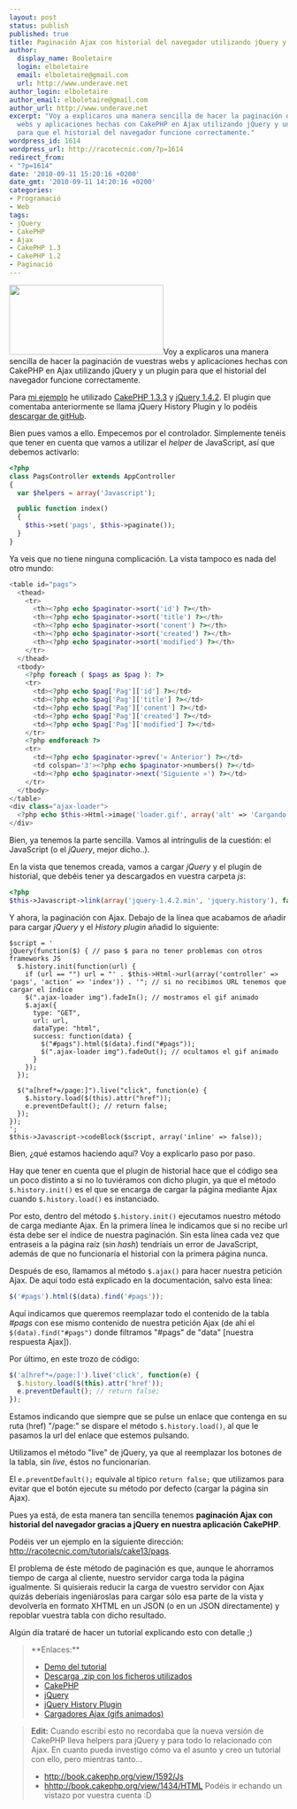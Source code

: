 ```yaml
---
layout: post
status: publish
published: true
title: Paginación Ajax con historial del navegador utilizando jQuery y CakePHP 1.3.x
author:
  display_name: Booletaire
  login: elboletaire
  email: elboletaire@gmail.com
  url: http://www.underave.net
author_login: elboletaire
author_email: elboletaire@gmail.com
author_url: http://www.underave.net
excerpt: "Voy a explicaros una manera sencilla de hacer la paginación de vuestras
  webs y aplicaciones hechas con CakePHP en Ajax utilizando jQuery y un plugin
  para que el historial del navegador funcione correctamente."
wordpress_id: 1614
wordpress_url: http://racotecnic.com/?p=1614
redirect_from:
- "?p=1614"
date: '2010-09-11 15:20:16 +0200'
date_gmt: '2010-09-11 14:20:16 +0200'
categories:
- Programació
- Web
tags:
- jQuery
- CakePHP
- Ajax
- CakePHP 1.3
- CakePHP 1.2
- Paginació
---
```


<a href="http://racotecnic.com/tutorials/cake13/pags"><img class="size-full wp-image-1621 alignright" title="pagination" src="{{ site.url }}/uploads/2010/09/pagination.png" alt="" width="279" height="126" /></a>Voy a explicaros una manera sencilla de hacer la paginación de vuestras webs y aplicaciones hechas con CakePHP en Ajax utilizando jQuery y un plugin para que el historial del navegador funcione correctamente.

Para <a href="http://racotecnic.com/tutorials/cake13/pags">mi ejemplo</a> he utilizado <a rel="nofollow external" href="http://github.com/cakephp/cakephp/downloads">CakePHP 1.3.3</a> y <a rel="nofollow external" href="http://jquery.com/">jQuery 1.4.2</a>. El plugin que comentaba anteriormente se llama jQuery History Plugin y lo podéis <a rel="external nofollow" href="http://github.com/tkyk/jquery-history-plugin">descargar de gitHub</a>.

Bien pues vamos a ello. Empecemos por el controlador. Simplemente tenéis que tener en cuenta que vamos a utilizar el <em>helper </em>de JavaScript, así que debemos activarlo:

<a id="more"></a><a id="more-1614"></a>

~~~php
<?php
class PagsController extends AppController
{
  var $helpers = array('Javascript');

  public function index()
  {
    $this->set('pags', $this->paginate());
  }
}
~~~

Ya veis que no tiene ninguna complicación. La vista tampoco es nada del otro mundo:

~~~php
<table id="pags">
  <thead>
    <tr>
      <th><?php echo $paginator->sort('id') ?></th>
      <th><?php echo $paginator->sort('title') ?></th>
      <th><?php echo $paginator->sort('conent') ?></th>
      <th><?php echo $paginator->sort('created') ?></th>
      <th><?php echo $paginator->sort('modified') ?></th>
    </tr>
  </thead>
  <tbody>
    <?php foreach ( $pags as $pag ): ?>
    <tr>
      <td><?php echo $pag['Pag']['id'] ?></td>
      <td><?php echo $pag['Pag']['title'] ?></td>
      <td><?php echo $pag['Pag']['conent'] ?></td>
      <td><?php echo $pag['Pag']['created'] ?></td>
      <td><?php echo $pag['Pag']['modified'] ?></td>
    </tr>
    <?php endforeach ?>
    <tr>
      <td><?php echo $paginator->prev('« Anterior') ?></td>
      <td colspan='3'><?php echo $paginator->numbers() ?></td>
      <td><?php echo $paginator->next('Siguiente »') ?></td>
    </tr>
  </tbody>
</table>
<div class="ajax-loader">
  <?php echo $this->Html->image('loader.gif', array('alt' => 'Cargando...', 'style' => 'display: none')) ?>
</div>
~~~

Bien, ya tenemos la parte sencilla. Vamos al intríngulis de la cuestión: el JavaScript (o el <em>jQuery</em>, mejor dicho..).

En la vista que tenemos creada, vamos a cargar <em>jQuery </em>y el plugin de historial, que debéis tener ya descargados en vuestra carpeta <em>js</em>:

~~~php
<?php
$this->Javascript->link(array('jquery-1.4.2.min', 'jquery.history'), false);
~~~

Y ahora, la paginación con Ajax. Debajo de la línea que acabamos de añadir para cargar <em>jQuery </em>y el <em>History plugin</em> añadid lo siguiente:

~~~php?start_inline=1
$script = '
jQuery(function($) { // paso $ para no tener problemas con otros frameworks JS
  $.history.init(function(url) {
    if (url == "") url = "' . $this->Html->url(array('controller' => 'pags', 'action' => 'index')) . '"; // si no recibimos URL tenemos que cargar el índice
    $(".ajax-loader img").fadeIn(); // mostramos el gif animado
    $.ajax({
      type: "GET",
      url: url,
      dataType: "html",
      success: function(data) {
        $("#pags").html($(data).find("#pags"));
        $(".ajax-loader img").fadeOut(); // ocultamos el gif animado
      }
    });
  });

  $("a[href*=/page:]").live("click", function(e) {
    $.history.load($(this).attr("href"));
    e.preventDefault(); // return false;
  });
});
';
$this->Javascript->codeBlock($script, array('inline' => false));
~~~

Bien, ¿qué estamos haciendo aquí? Voy a explicarlo paso por paso.

Hay que tener en cuenta que el plugin de historial hace que el código sea un poco distinto a si no lo tuviéramos con dicho plugin, ya que el método `$.history.init()` es el que se encarga de cargar la página mediante Ajax cuando `$.history.load()` es instanciado.

Por esto, dentro del método `$.history.init()` ejecutamos nuestro método de carga mediante Ajax. En la primera línea le indicamos que si no recibe url ésta debe ser el índice de nuestra paginación. Sin esta línea cada vez que entraseis a la página raíz (sin <em>hash</em>) tendríais un error de JavaScript, además de que no funcionaría el historial con la primera página nunca.

Después de eso, llamamos al método `$.ajax()` para hacer nuestra petición Ajax. De aquí todo está explicado en la documentación, salvo esta línea:

~~~javascript
$('#pags').html($(data).find('#pags'));
~~~

Aquí indicamos que queremos reemplazar todo el contenido de la tabla <em>#pags</em> con ese mismo contenido de nuestra petición Ajax (de ahí el `$(data).find("#pags")` donde filtramos "#pags" de "data" [nuestra respuesta Ajax]).

Por último, en este trozo de código:

~~~javascript
$('a[href*=/page:]').live('click', function(e) {
  $.history.load($(this).attr('href'));
  e.preventDefault(); // return false;
});
~~~

Estamos indicando que siempre que se pulse un enlace que contenga en su ruta (href) "/page:" se dispare el método `$.history.load()`, al que le pasamos la url del enlace que estemos pulsando.

Utilizamos el método "live" de jQuery, ya que al reemplazar los botones de la tabla, sin <em>live</em>, éstos no funcionarían.

El `e.preventDefault();` equivale al típico `return false;` que utilizamos para evitar que el botón ejecute su método por defecto (cargar la página sin Ajax).

Pues ya está, de esta manera tan sencilla tenemos **paginación Ajax con historial del navegador gracias a jQuery en nuestra aplicación CakePHP**.

Podéis ver un ejemplo en la siguiente dirección: <a href="http://racotecnic.com/tutorials/cake13/pags">http://racotecnic.com/tutorials/cake13/pags</a>.

El problema de éste método de paginación es que, aunque le ahorramos tiempo de carga al cliente, nuestro servidor carga toda la página igualmente. Si quisierais reducir la carga de vuestro servidor con Ajax quizás deberíais ingeniároslas para cargar sólo esa parte de la vista y devolverla en formato XHTML en un JSON (o en un JSON directamente) y repoblar vuestra tabla con dicho resultado.

Algún día trataré de hacer un tutorial explicando esto con detalle ;)

<blockquote>
  **Enlaces:**
  <ul>
    <li><a href="http://racotecnic.com/tutorials/cake13/pags">Demo del tutorial</a></li>
    <li><a href="http://racotecnic.com/tutorials/2010/09/cake_jquery_pagination.zip">Descarga .zip con los ficheros utilizados</a></li>
    <li><a rel="nofollow external" href="http://cakephp.org/">CakePHP</a></li>
    <li><a rel="nofollow external" href="http://jquery.com/">jQuery</a></li>
    <li><a rel="nofollow external" href="http://github.com/tkyk/jquery-history-plugin">jQuery History Plugin</a></li>
    <li><a href="http://www.preloaders.net">Cargadores Ajax (gifs animados)</a></li>
  </ul>
</blockquote>

> **Edit:** Cuando escribí esto no recordaba que la nueva versión de CakePHP lleva helpers para jQuery y para todo lo relacionado con Ajax. En cuanto pueda investigo cómo va el asunto y creo un tutorial con ello, pero mientras tanto...
>
> - <a href="http://book.cakephp.org/view/1592/Js" target="_blank" rel="nofollow">http://book.cakephp.org/view/1592/Js</a>
> - <a href="http://book.cakephp.org/view/1434/HTML" target="_blank" rel="nofollow">hhttp://book.cakephp.org/view/1434/HTML</a>
> Podéis ir echando un vistazo por vuestra cuenta :D
